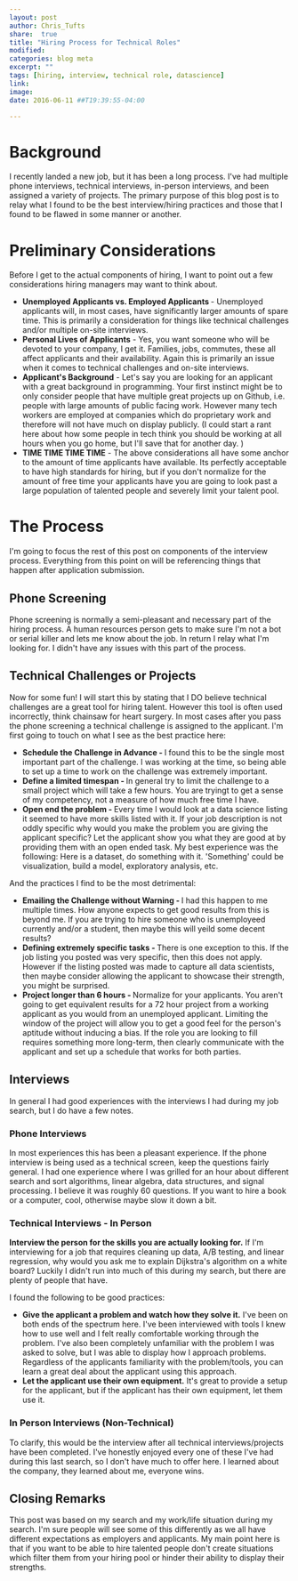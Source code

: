 ```yaml
---
layout: post
author: Chris_Tufts
share:  true
title: "Hiring Process for Technical Roles"
modified:
categories: blog meta
excerpt: ""
tags: [hiring, interview, technical role, datascience]
link: 
image:
date: 2016-06-11 ##T19:39:55-04:00

---
```


# Background

I recently landed a new job, but it has been a long process. I've had multiple phone interviews, technical interviews, in-person interviews, and been assigned a variety of projects.  The primary purpose of this blog post is to relay what I found to be the best interview/hiring practices and those that I found to be flawed in some manner or another.  

# Preliminary Considerations

Before I get to the actual components of hiring, I want to point out a few considerations hiring managers may want to think about. 

* <b>Unemployed Applicants vs. Employed Applicants </b> - Unemployed applicants will, in most cases, have significantly larger amounts of spare time.  This is primarily a consideration for things like technical challenges and/or multiple on-site interviews.
* <b>Personal Lives of Applicants</b> - Yes, you want someone who will be devoted to your company, I get it. Families, jobs, commutes, these all affect applicants and their availability.  Again this is primarily an issue when it comes to technical challenges and on-site interviews.
* <b>Applicant's Background</b> - Let's say you are looking for an applicant with a great background in programming.  Your first instinct might be to only consider people that have multiple great projects up on Github, i.e. people with large amounts of public facing work.  However many tech workers are employed at companies which do proprietary work and therefore will not have much on display publicly.  (I could start a rant here about how some people in tech think you should be working at all hours when you go home, but I'll save that for another day. )
* <b>TIME TIME TIME TIME</b> - The above considerations all have some anchor to the amount of time applicants have available. Its perfectly acceptable to have high standards for hiring, but if you don't normalize for the amount of free time your applicants have you are going to look past a large population of talented people and severely limit your talent pool. 

# The Process
I'm going to focus the rest of this post on components of the interview process.  Everything from this point on will be referencing things that happen after application submission.  

## Phone Screening
Phone screening is normally a semi-pleasant and necessary part of the hiring process.  A human resources person gets to make sure I'm not a bot or serial killer and lets me know about the job. In return I relay what I'm looking for.  I didn't have any issues with this part of the process. 

## Technical Challenges or Projects
Now for some fun! I will start this by stating that I DO believe technical challenges are a great tool for hiring talent.  However this tool is often used incorrectly, think chainsaw for heart surgery. In most cases after you pass the phone screening a technical challenge is assigned to the applicant.  I'm first going to touch on what I see as the best practice here:

* <b>Schedule the Challenge in Advance - </b>  I found this to be the single most important part of the challenge.  I was working at the time, so being able to set up a time to work on the challenge was extremely important.  
* <b>Define a limited timespan - </b> In general try to limit the challenge to a small project which will take a few hours.  You are tryingt to get a sense of my competency, not a measure of how much free time I have.  
* <b>Open end the problem - </b>Every time I would look at a data science listing it seemed to have more skills listed with it.  If your job description is not oddly specific why would you make the problem you are giving the applicant specific? Let the applicant show you what they are good at by providing them with an open ended task. My best experience was the following: Here is a dataset, do something with it. 'Something' could be visualization, build a model, exploratory analysis, etc. 

And the practices I find to be the most detrimental: 

* <b>Emailing the Challenge without Warning - </b>I had this happen to me multiple times.  How anyone expects to get good results from this is beyond me. If you are trying to hire someone who is unemployeed currently and/or a student, then maybe this will yeild some decent results? 
* <b>Defining extremely specific tasks - </b> There is one exception to this. If the job listing you posted was very specific, then this does not apply.  However if the listing posted was made to capture all data scientists, then maybe consider allowing the applicant to showcase their strength, you might be surprised. 
* <b>Project longer than 6 hours - </b> Normalize for your applicants. You aren't going to get equivalent results for a 72 hour project from a working applicant as you would from an unemployed applicant.  Limiting the window of the project will allow you to get a good feel for the person's aptitude without inducing a bias. If the role you are looking to fill requires something more long-term, then clearly communicate with the applicant and set up a schedule that works for both parties. 

## Interviews
In general I had good experiences with the interviews I had during my job search, but I do have a few notes. 

### Phone Interviews
In most experiences this has been a pleasant experience. If the phone interview is being used as a technical screen, keep the questions fairly general. I had one experience where I was grilled for an hour about different search and sort algorithms, linear algebra, data structures, and signal processing.  I believe it was roughly 60 questions.  If you want to hire a book or a computer, cool, otherwise maybe slow it down a bit. 

### Technical Interviews - In Person
<b>Interview the person for the skills you are actually looking for.</b>  If I'm interviewing for a job that requires cleaning up data, A/B testing, and linear regression, why would you ask me to explain Dijkstra's algorithm on a white board?  Luckily I didn't run into much of this during my search, but there are plenty of people that have. 

I found the following to be good practices:

* <b>Give the applicant a problem and watch how they solve it.</b>  I've been on both ends of the spectrum here. I've been interviewed with tools I knew how to use well and I felt really comfortable working through the problem. I've also been completely unfamiliar with the problem I was asked to solve, but I was able to display how I approach problems.  Regardless of the applicants familiarity with the problem/tools, you can learn a great deal about the applicant using this approach.
* <b>Let the applicant use their own equipment.</b>  It's great to provide a setup for the applicant, but if the applicant has their own equipment, let them use it.  

### In Person Interviews (Non-Technical)
To clarify, this would be the interview after all technical interviews/projects have been completed.  I've honestly enjoyed every one of these I've had during this last search, so I don't have much to offer here.  I learned about the company, they learned about me, everyone wins. 

## Closing Remarks
This post was based on my search and my work/life situation during my search.  I'm sure people will see some of this differently as we all have different expectations as employers and applicants.  My main point here is that if you want to be able to hire talented people don't create situations which filter them from your hiring pool or hinder their ability to display their strengths. 
 

[jekyll-gh]: https://github.com/jekyll/jekyll
[jekyll]:    http://jekyllrb.com
